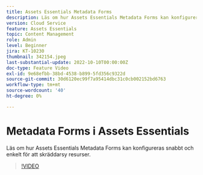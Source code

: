 ```yaml
---
title: Assets Essentials Metadata Forms
description: Läs om hur Assets Essentials Metadata Forms kan konfigureras snabbt och enkelt för att skräddarsy metadata för resurser.
version: Cloud Service
feature: Assets Essentials
topic: Content Management
role: Admin
level: Beginner
jira: KT-10230
thumbnail: 342154.jpeg
last-substantial-update: 2022-10-10T00:00:00Z
doc-type: Feature Video
exl-id: 9e68efbb-38bd-4538-b899-5fd356c9322d
source-git-commit: 30d6120ec99f7a95414dbc31c0cb002152bd6763
workflow-type: tm+mt
source-wordcount: '40'
ht-degree: 0%

---
```


# Metadata Forms i Assets Essentials

Läs om hur Assets Essentials Metadata Forms kan konfigureras snabbt och enkelt för att skräddarsy resurser.

>[!VIDEO](https://video.tv.adobe.com/v/342154?quality=12&learn=on)
